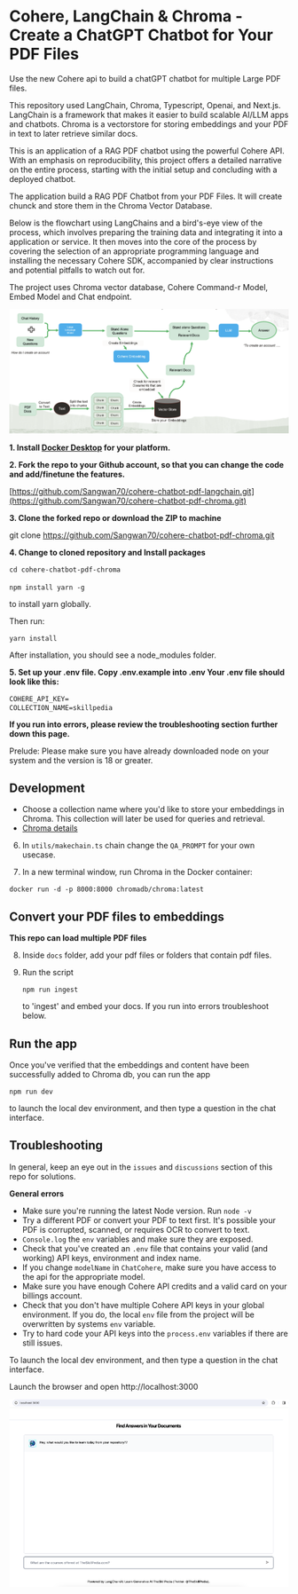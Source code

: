 # Cohere, LangChain & Chroma - Create a ChatGPT Chatbot for Your PDF Files

Use the new Cohere api to build a chatGPT chatbot for multiple Large PDF files.

This repository used  LangChain, Chroma, Typescript, Openai, and Next.js. LangChain is a framework that makes it easier to build scalable AI/LLM apps and chatbots. Chroma is a vectorstore for storing embeddings and your PDF in text to later retrieve similar docs.

This is an application of a RAG PDF chatbot using the powerful Cohere API. With an emphasis on reproducibility, this project offers a detailed narrative on the entire process, starting with the initial setup and concluding with a deployed chatbot.

The application build a RAG PDF Chatbot from your PDF Files. It will create chunck and store them in the Chroma Vector Database. 

Below is the flowchart using LangChains and a bird's-eye view of the process, which involves preparing the training data and integrating it into a application or service. It then moves into the core of the process by covering the selection of an appropriate programming language and installing the necessary Cohere SDK, accompanied by clear instructions and potential pitfalls to watch out for.

The project uses Chroma vector database, Cohere Command-r Model, Embed Model and Chat endpoint.

![Cohere RAG PDF Chatbot](rag-pdf-chat-bot.png)

**1. Install [Docker Desktop](https://www.docker.com/products/docker-desktop/) for your platform.**

**2. Fork the repo to your Github account, so that you can change the code and add/finetune the features.**

[https://github.com/Sangwan70/cohere-chatbot-pdf-langchain.git](https://github.com/Sangwan70/cohere-chatbot-pdf-chroma.git)

**3. Clone the forked repo or download the ZIP to machine**

git clone https://github.com/Sangwan70/cohere-chatbot-pdf-chroma.git

**4. Change to cloned repository and Install packages**

```
cd cohere-chatbot-pdf-chroma

npm install yarn -g
```
to install yarn globally.

Then run:

```
yarn install

```
After installation, you should see a node_modules folder.

**5. Set up your .env file. Copy .env.example into .env Your .env file should look like this:**

```
COHERE_API_KEY=
COLLECTION_NAME=skillpedia
```
**If you run into errors, please review the troubleshooting section further down this page.**

Prelude: Please make sure you have already downloaded node on your system and the version is 18 or greater.

## Development

- Choose a collection name where you'd like to store your embeddings in Chroma. This collection will later be used for queries and retrieval.
- [Chroma details](https://docs.trychroma.com/getting-started)

6. In `utils/makechain.ts` chain change the `QA_PROMPT` for your own usecase.

7. In a new terminal window, run Chroma in the Docker container:

```
docker run -d -p 8000:8000 chromadb/chroma:latest
```

## Convert your PDF files to embeddings

**This repo can load multiple PDF files**

8. Inside `docs` folder, add your pdf files or folders that contain pdf files.

9. Run the script
    ```
   npm run ingest
    ```
   to 'ingest' and embed your docs. If you run into errors troubleshoot below.

## Run the app

Once you've verified that the embeddings and content have been successfully added to Chroma db, you can run the app
```
npm run dev
```
to launch the local dev environment, and then type a question in the chat interface.

## Troubleshooting

In general, keep an eye out in the `issues` and `discussions` section of this repo for solutions.

**General errors**

- Make sure you're running the latest Node version. Run `node -v`
- Try a different PDF or convert your PDF to text first. It's possible your PDF is corrupted, scanned, or requires OCR to convert to text.
- `Console.log` the `env` variables and make sure they are exposed.
- Check that you've created an `.env` file that contains your valid (and working) API keys, environment and index name.
- If you change `modelName` in `ChatCohere`, make sure you have access to the api for the appropriate model.
- Make sure you have enough Cohere API credits and a valid card on your billings account.
- Check that you don't have multiple Cohere API keys in your global environment. If you do, the local `env` file from the project will be overwritten by systems `env` variable.
- Try to hard code your API keys into the `process.env` variables if there are still issues.

To launch the local dev environment, and then type a question in the chat interface.

Launch the browser and open http://localhost:3000

![RAG PDF Chatbot](screen-shot.png)
